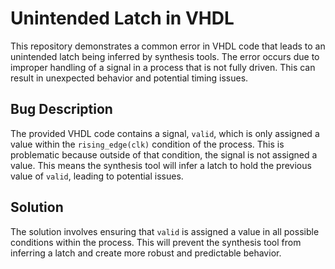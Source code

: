 # Unintended Latch in VHDL

This repository demonstrates a common error in VHDL code that leads to an unintended latch being inferred by synthesis tools. The error occurs due to improper handling of a signal in a process that is not fully driven. This can result in unexpected behavior and potential timing issues.

## Bug Description
The provided VHDL code contains a signal, `valid`, which is only assigned a value within the `rising_edge(clk)` condition of the process. This is problematic because outside of that condition, the signal is not assigned a value.  This means the synthesis tool will infer a latch to hold the previous value of `valid`, leading to potential issues.

## Solution
The solution involves ensuring that `valid` is assigned a value in all possible conditions within the process.  This will prevent the synthesis tool from inferring a latch and create more robust and predictable behavior.
